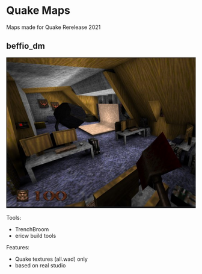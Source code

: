# Quake Maps
Maps made for Quake Rerelease 2021

## beffio_dm
![beffio_dm preview](beffio_dm.jpg)

Tools:
- TrenchBroom
- ericw build tools

Features:
- Quake textures (all.wad) only
- based on real studio
